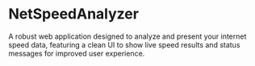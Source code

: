 # NetSpeedAnalyzer
A robust web application designed to analyze and present your internet speed data, featuring a clean UI to show live speed results and status messages for improved user experience.

